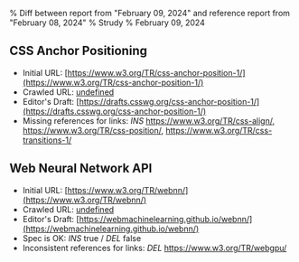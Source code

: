 % Diff between report from "February 09, 2024" and reference report from "February 08, 2024"
% Strudy
% February 09, 2024

## CSS Anchor Positioning

- Initial URL: [https://www.w3.org/TR/css-anchor-position-1/](https://www.w3.org/TR/css-anchor-position-1/)
- Crawled URL: [undefined](undefined)
- Editor's Draft: [https://drafts.csswg.org/css-anchor-position-1/](https://drafts.csswg.org/css-anchor-position-1/)
- Missing references for links: *INS* https://www.w3.org/TR/css-align/, https://www.w3.org/TR/css-position/, https://www.w3.org/TR/css-transitions-1/


## Web Neural Network API

- Initial URL: [https://www.w3.org/TR/webnn/](https://www.w3.org/TR/webnn/)
- Crawled URL: [undefined](undefined)
- Editor's Draft: [https://webmachinelearning.github.io/webnn/](https://webmachinelearning.github.io/webnn/)
- Spec is OK: *INS* true / *DEL* false
- Inconsistent references for links: *DEL* https://www.w3.org/TR/webgpu/



